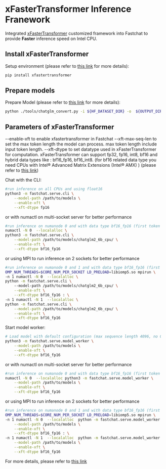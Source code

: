 # xFasterTransformer Inference Franework

Integrated [xFasterTransformer](https://github.com/intel/xFasterTransformer) customized framework into Fastchat to provide **Faster** inference speed on Intel CPU.

## Install xFasterTransformer

Setup environment (please refer to [this link](https://github.com/intel/xFasterTransformer#installation) for more details):

```bash
pip install xfastertransformer
```

## Prepare models

Prepare Model (please refer to [this link](https://github.com/intel/xFasterTransformer#prepare-model) for more details):
```bash
python ./tools/chatglm_convert.py -i ${HF_DATASET_DIR} -o  ${OUTPUT_DIR}
```

## Parameters of xFasterTransformer
--enable-xft to enable xfastertransformer in Fastchat
--xft-max-seq-len to set the max token length the model can process. max token length include input token length.
--xft-dtype to set datatype used in xFasterTransformer for computation. xFasterTransformer can support fp32, fp16, int8, bf16 and hybrid data types like : bf16_fp16, bf16_int8. (for bf16 related data type you need CPUs with Intel® Advanced Matrix Extensions (Intel® AMX) ) (please refer to [this link](https://github.com/intel/xFasterTransformer/wiki/How-to-run))
    

Chat with the CLI:
```bash
#run inference on all CPUs and using float16
python3 -m fastchat.serve.cli \
    --model-path /path/to/models \
    --enable-xft \
    --xft-dtype fp16
```
or with numactl on multi-socket server for better performance
```bash
#run inference on numanode 0 and with data type bf16_fp16 (first token uses bfloat16, and rest tokens use float16)
numactl -N 0  --localalloc \
python3 -m fastchat.serve.cli \
    --model-path /path/to/models/chatglm2_6b_cpu/ \
    --enable-xft \
    --xft-dtype bf16_fp16
```
or using MPI to run inference on 2 sockets for better performance
```bash
#run inference on numanode 0 and 1 and with data type bf16_fp16 (first token uses bfloat16, and rest tokens use float16)
OMP_NUM_THREADS=$CORE_NUM_PER_SOCKET LD_PRELOAD=libiomp5.so mpirun \
-n 1 numactl -N 0  --localalloc \
python -m fastchat.serve.cli \ 
    --model-path /path/to/models/chatglm2_6b_cpu/ \
    --enable-xft \
    --xft-dtype bf16_fp16 : \
-n 1 numactl -N 1  --localalloc \
python -m fastchat.serve.cli \
    --model-path /path/to/models/chatglm2_6b_cpu/ \
    --enable-xft \
    --xft-dtype bf16_fp16
```


Start model worker:
```bash
# Load model with default configuration (max sequence length 4096, no GPU split setting).
python3 -m fastchat.serve.model_worker \
    --model-path /path/to/models \
    --enable-xft \
    --xft-dtype bf16_fp16 
```
or with numactl on multi-socket server for better performance
```bash
#run inference on numanode 0 and with data type bf16_fp16 (first token uses bfloat16, and rest tokens use float16)
numactl -N 0  --localalloc python3 -m fastchat.serve.model_worker \
    --model-path /path/to/models \
    --enable-xft \
    --xft-dtype bf16_fp16 
```
or using MPI to run inference on 2 sockets for better performance
```bash
#run inference on numanode 0 and 1 and with data type bf16_fp16 (first token uses bfloat16, and rest tokens use float16)
OMP_NUM_THREADS=$CORE_NUM_PER_SOCKET LD_PRELOAD=libiomp5.so mpirun \
-n 1 numactl -N 0  --localalloc  python -m fastchat.serve.model_worker \
    --model-path /path/to/models \
    --enable-xft \
    --xft-dtype bf16_fp16 : \
-n 1 numactl -N 1  --localalloc  python -m fastchat.serve.model_worker \
    --model-path /path/to/models \
    --enable-xft \
    --xft-dtype bf16_fp16 
```

For more details, please refer to [this link](https://github.com/intel/xFasterTransformer#how-to-run) 
